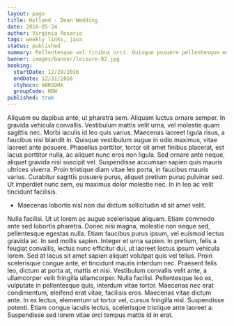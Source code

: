 ```yaml
---
layout: page
title: Holland - Dean Wedding
date: 2016-05-24
author: Virginia Rosario
tags: weekly links, java
status: published
summary: Pellentesque vel finibus orci. Quisque posuere pellentesque euismod. Fusce.
banner: images/banner/leisure-02.jpg
booking:
  startDate: 12/29/2016
  endDate: 12/31/2016
  ctyhocn: ABRSDHX
  groupCode: HDW
published: true
---
```

Aliquam eu dapibus ante, ut pharetra sem. Aliquam luctus ornare semper. In gravida vehicula convallis. Vestibulum mattis velit urna, vel molestie quam sagittis nec. Morbi iaculis id leo quis varius. Maecenas laoreet ligula risus, a faucibus nisi blandit in. Quisque vestibulum augue in odio maximus, vitae laoreet ante posuere. Phasellus porttitor, tortor sit amet finibus placerat, est lacus porttitor nulla, ac aliquet nunc eros non ligula. Sed ornare ante neque, aliquet gravida nisi suscipit vel. Suspendisse accumsan sapien quis mauris ultrices viverra. Proin tristique diam vitae leo porta, in faucibus mauris varius. Curabitur sagittis posuere purus, aliquet pretium purus pulvinar sed. Ut imperdiet nunc sem, eu maximus dolor molestie nec. In in leo ac velit tincidunt facilisis.

* Maecenas lobortis nisl non dui dictum sollicitudin id sit amet velit.

Nulla facilisi. Ut ut lorem ac augue scelerisque aliquam. Etiam commodo ante sed lobortis pharetra. Donec nisi magna, molestie non neque sed, pellentesque egestas nulla. Etiam faucibus purus ipsum, vel euismod lectus gravida ac. In sed mollis sapien. Integer et urna sapien. In pretium, felis a feugiat convallis, lectus nunc efficitur dui, ut laoreet lectus ipsum vehicula lorem. Sed at lacus sit amet sapien aliquet volutpat quis vel tellus. Proin scelerisque congue ante, et tincidunt mauris interdum nec.
Praesent felis leo, dictum at porta at, mattis et nisi. Vestibulum convallis velit ante, a ullamcorper velit fringilla ullamcorper. Nulla facilisi. Pellentesque leo ex, vulputate in pellentesque quis, interdum vitae tortor. Maecenas nec erat condimentum, eleifend erat vitae, facilisis eros. Maecenas vitae dictum ante. In ex lectus, elementum ut tortor vel, cursus fringilla nisl. Suspendisse potenti. Etiam congue iaculis lectus, scelerisque tristique ante laoreet a. Suspendisse sed lorem vitae orci tempus mattis id in erat.
